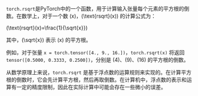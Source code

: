 `torch.rsqrt`是PyTorch中的一个函数，用于计算输入张量每个元素的平方根的倒数。在数学上，对于一个数 \(x\)，\(\text{rsqrt}(x)\) 的计算公式为：

\(\text{rsqrt}(x)=\frac{1}{\sqrt{x}}\)

其中，\(\sqrt{x}\) 表示 \(x\) 的平方根。

例如，对于张量 `x = torch.tensor([4., 9., 16.])`，`torch.rsqrt(x)` 将返回 `tensor([0.5000, 0.3333, 0.2500])`，分别是 \(4\)、\(9\)、\(16\) 的平方根的倒数。

从数学原理上来说，`torch.rsqrt` 是基于浮点数的运算规则来实现的。在计算平方根的倒数时，它会先计算平方根，然后再取倒数。在计算机中，浮点数的表示和运算有一定的精度限制，因此在实际计算中可能会存在一些微小的误差。
